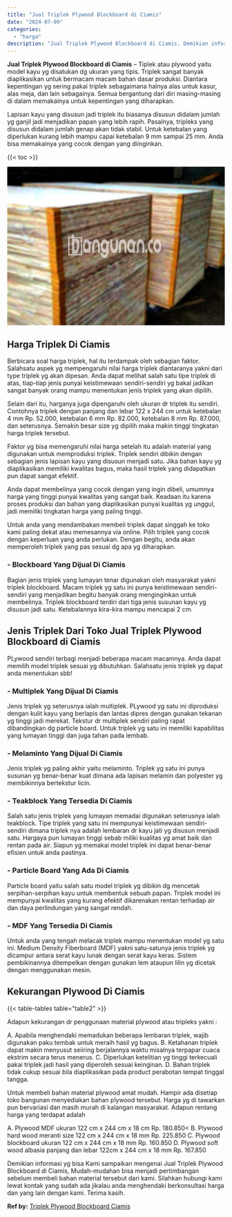 ```yaml
---
title: "Jual Triplek Plywood Blockboard di Ciamis"
date: "2024-07-09"
categories: 
  - "harga"
description: "Jual Triplek Plywood Blockboard di Ciamis. Demikian informasi yg bisa Kami sampaikan mengenai Jual Triplek Plywood Blockboard di Ciamis, Mudah-mudahan bisa m..."
---
```


**Jual Triplek Plywood Blockboard di Ciamis** – Tiplek atau plywood yaitu model kayu yg disatukan dg ukuran yang tipis. Triplek sangat banyak diaplikasikan untuk bermacam macam bahan dasar produksi. Diantara kepentingan yg sering pakai triplek sebagaimana halnya alas untuk kasur, alas meja, dan lain sebagainya. Semua bergantung dari diri masing-masing di dalam memakainya untuk kepentingan yang diharapkan.

Lapisan kayu yang disusun jadi triplek itu biasanya disusun didalam jumlah yg ganjil jadi menjadikan papan yang lebih rapih. Pasalnya, tripleks yang disusun didalam jumlah genap akan tidak stabil. Untuk ketebalan yang diperlukan kurang lebih mampu capai ketebalan 9 mm sampai 25 mm. Anda bisa memakainya yang cocok dengan yang diinginkan.

{{< toc >}}

![Jual Triplek Plywood Blockboard di Ciamis](/images/jual-triplek-murah-23.png)

## Harga Triplek Di Ciamis

Berbicara soal harga triplek, hal itu terdampak oleh sebagian faktor. Salahsatu aspek yg mempengaruhi nilai harga triplek diantaranya yakni dari type triplek yg akan dipesan. Anda dapat melihat salah satu tipe triplek di atas, tiap-tiap jenis punyai keistimewaan sendiri-sendiri yg bakal jadikan sangat banyak orang mampu menentukan jenis triplek yang akan dipilih.

Selain dari itu, harganya juga dipengaruhi oleh ukuran dr triplek itu sendiri. Contohnya triplek dengan panjang dan lebar 122 x 244 cm untuk ketebalan 4 mm Rp. 52.000, ketebalan 6 mm Rp. 82.000, ketebalan 8 mm Rp. 87.000, dan seterusnya. Semakin besar size yg dipilih maka makin tinggi tingkatan harga triplek tersebut.

Faktor yg bisa memengaruhi nilai harga setelah itu adalah material yang digunakan untuk memproduksi triplek. Triplek sendiri dibikin dengan sebagian jenis lapisan kayu yang disusun menjadi satu. Jika bahan kayu yg diaplikasikan memiliki kwalitas bagus, maka hasil triplek yang didapatkan pun dapat sangat efektif.

Anda dapat membelinya yang cocok dengan yang ingin dibeli, umumnya harga yang tinggi punyai kwalitas yang sangat baik. Keadaan itu karena proses produksi dan bahan yang diaplikasikan punyai kualitas yg unggul, jadi memiliki tingkatan harga yang paling tinggi.

Untuk anda yang mendambakan membeli triplek dapat singgah ke toko kami paling dekat atau memesannya via online. Pilih triplek yang cocok dengan keperluan yang anda perlukan. Dengan begitu, anda akan memperoleh triplek yang pas sesuai dg apa yg diharapkan.

### \- Blockboard Yang Dijual Di Ciamis

Bagian jenis triplek yang lumayan tenar digunakan oleh masyarakat yakni triplek blockboard. Macam triplek yg satu ini punya keistimewaan sendiri-sendiri yang menjadikan begitu banyak orang menginginkan untuk membelinya. Triplek blockboard terdiri dari tiga jenis susunan kayu yg disusun jadi satu. Ketebalannya kira-kira mampu mencapai 2 cm.

## Jenis Triplek Dari Toko Jual Triplek Plywood Blockboard di Ciamis

PLywood sendiri terbagi menjadi beberapa macam macamnya. Anda dapat memilih model triplek sesuai yg dibutuhkan. Salahsatu jenis triplek yg dapat anda menentukan sbb!

### \- Multiplek Yang Dijual Di Ciamis

Jenis triplek yg seterusnya ialah multiplek. PLywood yg satu ini diproduksi dengan kulit kayu yang berlapis dan lantas dipres dengan gunakan tekanan yg tinggi jadi merekat. Tekstur dr multiplek sendiri paling rapat dibandingkan dg particle board. Untuk triplek yg satu ini memiliki kapabilitas yang lumayan tinggi dan juga tahan pada lembab.

### \- Melaminto Yang Dijual Di Ciamis

Jenis triplek yg paling akhir yaitu melaminto. Triplek yg satu ini punya susunan yg benar-benar kuat dimana ada lapisan melamin dan polyester yg membikinnya bertekstur licin.

### \- Teakblock Yang Tersedia Di Ciamis

Salah satu jenis triplek yang lumayan memadai digunakan seterusnya ialah teakblock. Tipe triplek yang satu ini mempunyai keistimewaan sendiri-sendiri dimana triplek nya adalah lembaran dr kayu jati yg disusun menjadi satu. Hargaya pun lumayan tinggi sebab miliki kualitas yg amat baik dan rentan pada air. Siapun yg memakai model triplek ini dapat benar-benar efisien untuk anda pastinya.

### \- Particle Board Yang Ada Di Ciamis

Particle board yaitu salah satu model triplek yg dibikin dg mencetak serpihan-serpihan kayu untuk membentuk sebuah papan. Triplek model ini mempunyai kwalitas yang kurang efektif dikarenakan rentan terhadap air dan daya perlindungan yang sangat rendah.

### \- MDF Yang Tersedia Di Ciamis

Untuk anda yang tengah melacak triplek mampu menentukan model yg satu ini. Medium Density Fiberboard (MDF) yakni satu-satunya jenis triplek yg dicampur antara serat kayu lunak dengan serat kayu keras. Sistem pembikinannya ditempelkan dengan gunakan lem ataupun lilin yg dicetak dengan menggunakan mesin.

## Kekurangan Plywood Di Ciamis

{{< table-tables table="table2" >}}

Adapun kekurangan dr penggunaan material plywood atau tripleks yakni :

A. Apabila menghendaki memadukan beberapa lembaran triplek, wajib digunakan paku tembak untuk meraih hasil yg bagus. B. Ketahanan triplek dapat makin menyusut seiiring berjalannya waktu misalnya terpapar cuaca ekstrim secara terus menerus. C. Diperlukan ketelitian yg tinggi terkecuali pakai triplek jadi hasil yang diperoleh sesuai keinginan. D. Bahan triplek tidak cukup sesuai bila diaplikasikan pada product perabotan tempat tinggal tangga.

Untuk membeli bahan material plywood amat mudah. Hampir ada disetiap toko bangunan menyediakan bahan plywood tersebut. Harga yg di tawarkan pun bervariasi dan masih murah di kalangan masyarakat. Adapun rentang harga yang terdapat adalah

A. Plywood MDF ukuran 122 cm x 244 cm x 18 cm Rp. 180.850< B. Plywood hard wood meranti size 122 cm x 244 cm x 18 mm Rp. 225.850 C. Plywood blockboard ukuran 122 cm x 244 cm x 18 mm Rp. 160.850 D. Plywood soft wood albasia panjang dan lebar 122cm x 244 cm x 18 mm Rp. 167.850

Demikian informasi yg bisa Kami sampaikan mengenai Jual Triplek Plywood Blockboard di Ciamis, Mudah-mudahan bisa menjadi pertimbangan sebelum membeli bahan material tersebut dari kami. Silahkan hubungi kami lewat kontak yang sudah ada jikalau anda menghendaki berkonsultasi harga dan yang lain dengan kami. Terima kasih.

**Ref by:** [Triplek Plywood Blockboard Ciamis](https://id.wikipedia.org/wiki/Triplek)
